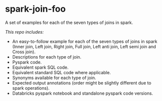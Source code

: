 # spark-join-foo
A set of examples for each of the seven types of joins in spark.

*This repo includes:*

- An easy-to-follow example for each of the seven types of joins in spark (Inner join, Left join, Right join, Full join, Left anti join, Left semi join and Cross join).
- Descriptions for each type of join.
- Pyspark code.
- Equivalent spark SQL code.
- Equivalent standard SQL code where applicable.
- Synonyms available for each type of join.
- Expected output annotations (order might be slightly different due to spark operations).
- Databricks pyspark notebook and standalone pyspark code versions.
